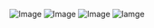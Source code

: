 ![Image](https://github.com/user-attachments/assets/5b278ba9-b5ea-44aa-a202-9dbadbd5d5d2)
![Image](https://github.com/user-attachments/assets/e146239b-4577-46a0-bf0c-6c6e64dcefde)
![Image](https://github.com/user-attachments/assets/d5015a51-ac22-4341-9501-b1247b9cfcfa)
![Iamge](https://github.com/user-attachments/assets/2b690763-ff6a-46ca-89f2-1c0658da6abf)

